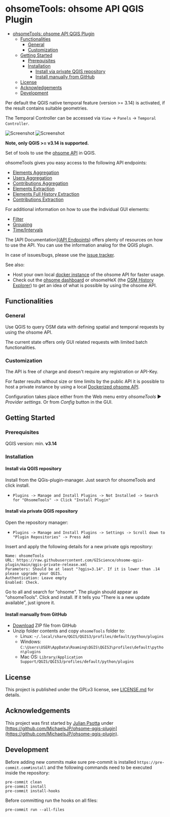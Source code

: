 # ohsomeTools: ohsome API QGIS Plugin

- [ohsomeTools: ohsome API QGIS Plugin](#ohsometools-ohsome-api-qgis-plugin)
  * [Functionalities](#functionalities)
    + [General](#general)
    + [Customization](#customization)
  * [Getting Started](#getting-started)
    + [Prerequisites](#prerequisites)
    + [Installation](#installation)
      - [Install via private QGIS repository](#install-via-private-qgis-repository)
      - [Install manually from GitHub](#install-manually-from-github)
  * [License](#license)
  * [Acknowledgements](#acknowledgements)
  * [Development](#development)


Per default the QGIS native temporal feature (version >= 3.14) is activated, if the result contains suitable geometries.

The Temporal Controller can be accessed via `View` -> `Panels` -> `Temporal Controller`.

![Screenshot](static/ohsome_tab1.png)
![Screenshot](static/ohsome_tab2.png)

**Note, only QGIS >= v3.14 is supported.**

Set of tools to use the [ohsome API](https://api.ohsome.org) in QGIS.

ohsomeTools gives you easy access to the following API endpoints:

- [Elements Aggregation](https://docs.ohsome.org/ohsome-api/stable/endpoints.html#elements-aggregation)
- [Users Aggregation](https://docs.ohsome.org/ohsome-api/stable/endpoints.html#users-aggregation)
- [Contributions Aggregation](https://docs.ohsome.org/ohsome-api/stable/endpoints.html#contributions-aggregation)
- [Elements Extraction](https://docs.ohsome.org/ohsome-api/stable/endpoints.html#elements-extraction)
- [Elements Full History Extraction](https://docs.ohsome.org/ohsome-api/stable/endpoints.html#elements-full-history-extraction)
- [Contributions Extraction](https://docs.ohsome.org/ohsome-api/stable/endpoints.html#contributions-extraction)

For additional information on how to use the individual GUI elements:
- [Filter](https://docs.ohsome.org/ohsome-api/stable/filter.html)
- [Grouping](https://docs.ohsome.org/ohsome-api/stable/group-by.html)
- [Time/Intervals](https://docs.ohsome.org/ohsome-api/stable/time.html)

The [API Documentation]([API Endpoints](https://docs.ohsome.org/ohsome-api/stable/endpoints.html)) offers plenty of
resources on how to use the API. You can use the information analog for the QGIS plugin.

In case of issues/bugs, please use the [issue tracker](https://github.com/GIScience/ohsome-qgis-plugin/issues).

See also:

- Host your own local [docker instance](https://github.com/GIScience/ohsome-api-dockerized) of the ohsome API for faster
  usage.
- Check out the [ohsome dashboard](https://ohsome.org/apps/dashboard) or ohsomeHeX (the
  [OSM History Explorer](https://ohsome.org/apps/osm-history-explorer)) to get an idea of what is possible by using the
  ohsome API.

## Functionalities

### General

Use QGIS to query OSM data with defining spatial and temporal requests by using the ohsome API.

The current state offers only GUI related requests with limited batch functionalities.

### Customization

The API is free of charge and doesn't require any registration or API-Key.

For faster results without size or time limits by the public API it is possible to host a private instance by using a
local [Dockerized ohsome API](https://github.com/GIScience/ohsome-api-dockerized).

Configuration takes place either from the Web menu entry *ohsomeTools* ► *Provider settings*. Or from *Config* button in
the GUI.

## Getting Started

### Prerequisites

QGIS version: min. **v3.14**

### Installation

#### Install via QGIS repository

Install from the QGis-plugin-manager. Just search for ohsomeTools and click install.
- `Plugins -> Manage and Install Plugins -> Not Installed -> Search for "OhsomeTools" -> Click "Install Plugin"`

#### Install via private QGIS repository

Open the repository manager:
- `Plugins -> Manage and Install Plugins -> Settings -> Scroll down to "Plugin Repositories" -> Press Add`

Insert and apply the following details for a new private qgis repository:
```text
Name: ohsomeTools
URL: https://raw.githubusercontent.com/GIScience/ohsome-qgis-plugin/main/qgis-private-release.xml
Parameters: Should be at least "?qgis=3.14". If it is lower than .14 please upgrade your QGIS.
Authentication: Leave empty
Enabled: Check.
```

Go to all and search for "ohsome". The plugin should appear as "ohsomeTools".
Click and install.
If it tells you "There is a new update available", just ignore it.



#### Install manually from GitHub

- [Download](https://github.com/GIScience/ohsome-qgis-plugin/archive/main.zip) ZIP file from GitHub
- Unzip folder contents and copy `ohsomeTools` folder to:
    - Linux: `~/.local/share/QGIS/QGIS3/profiles/default/python/plugins`
    - Windows: `C:\Users\USER\AppData\Roaming\QGIS\QGIS3\profiles\default\python\plugins`
    - Mac OS: `Library/Application Support/QGIS/QGIS3/profiles/default/python/plugins`

## License

This project is published under the GPLv3 license,
see [LICENSE.md](https://github.com/GIScience/ohsome-qgis-plugin/blob/master/LICENSE) for details.

## Acknowledgements

This project was first started by [Julian Psotta](https://github.com/MichaelsJP)
under [https://github.com/MichaelsJP/ohsome-qgis-plugin](https://github.com/MichaelsJP/ohsome-qgis-plugin).

## Development

Before adding new commits make sure pre-commit is installed `https://pre-commit.com#install` and the following commands
need to be executed inside the repository:

```
pre-commit clean
pre-commit install
pre-commit install-hooks
```

Before committing run the hooks on all files:

```
pre-commit run --all-files
```
